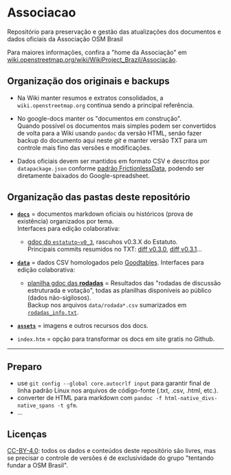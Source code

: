 # Associacao
Repositório para preservação e gestão das atualizações dos documentos e dados oficiais da Associação OSM Brasil

Para maiores informações, confira a "home da Associação" em [wiki.openstreetmap.org/wiki/WikiProject_Brazil/Associação](https://wiki.openstreetmap.org/wiki/WikiProject_Brazil/Associa%C3%A7%C3%A3o).

## Organização dos originais e backups

* Na Wiki manter resumos e extratos consolidados, a `wiki.openstreetmap.org` continua sendo a principal referência.

* No google-docs manter os "documentos em construção".<br> Quando possível os documentos mais simples podem ser convertidos de volta para a Wiki usando `pandoc` da versão HTML, senão fazer backup do documento aqui neste *git* e manter versão TXT para um controle mais fino das versões e modificações.

<!-- Documentos oficiais devem ser mantidos em formato [*markdown `gfm`*](https://pandoc.org/MANUAL.html) (Github-Flavored Markdown) neste repositório, <br/>depois salvos como TXT e HTML pelo Google-doc (e convertidos para `.md` pelo `pandoc`).  -->

* Dados oficiais devem ser mantidos em formato CSV e descritos por `datapackage.json` conforme [padrão FrictionlessData](https://frictionlessdata.io/specs/), podendo ser diretamente baixados do Google-spreadsheet.

## Organização das pastas deste repositório

* [**`docs`**](docs) = documentos markdown oficiais ou históricos (prova de existência) organizados por tema. <br/>Interfaces para edição colaborativa:
   - [gdoc do `estatuto~v0_3`](https://docs.google.com/document/d/1NRKuSBQ1R3FeeUa1jiAm9FlIHMHAwIPy_yiQxtk1OcI/), rascuhos v0.3.X do Estatuto.    <br/>Principais commits resumidos no TXT: [diff v0.3.0](https://github.com/OSMBrasil/Associacao/commit/87bea472957ffa5aba3c6c59cdf430b58afa7d65), [diff v0.3.1](https://github.com/OSMBrasil/Associacao/commit/1bd6d0d6cf71ee4800e5054933c92dc9d2d2e185)... 

* [**`data`**](data) = dados CSV homologados pelo [Goodtables](https://goodtables.io). Interfaces para edição colaborativa:
   - [planilha gdoc das **rodadas**](https://docs.google.com/spreadsheets/d/1SRDBxdaOn78dqAzXK4TbJMReCBUGrBBc0PHpX-a5c6I/) = Resultados das "rodadas de discussão estruturada e votação", todas as planilhas disponíveis ao público (dados não-sigilosos).<br/>Backup nos arquivos `data/rodada*.csv`  sumarizados em [`rodadas_info.txt`](data/rodadas_info.txt).

* [**`assets`**](data) = imagens e outros recursos dos docs.

* `index.htm` = opção para transformar os docs em site gratis no Github.

-----------

## Preparo

* use `git config --global core.autocrlf input` para garantir final de linha padrão Linux nos arquivos de código-fonte (.txt, .csv, .html, etc.).
* converter de HTML para markdown com `pandoc -f html-native_divs-native_spans -t gfm`.
* ...

## Licenças

[CC-BY-4.0](https://creativecommons.org/licenses/by/4.0/deed.pt_BR): todos os dados e conteúdos deste repositório são livres, mas se precisar o controle de versões é de exclusividade do grupo "tentando fundar a OSM Brasil".

